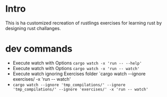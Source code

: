 # Intro
This is ha customized recreation of rustlings exercises for learning rust by designing rust challanges.
# dev commands
* Execute watch with Options `cargo watch -x 'run -- --help'`
* Execute watch with Options `cargo watch -x 'run -- watch'`
* Execute watch ignoring Exercises folder `cargo watch --ignore exercises/ -x 'run -- watch'
* `cargo watch --ignore 'tmp_compilations/' --ignore 'tmp_compilations/' --ignore 'exercises/' -x 'run -- watch'
`
